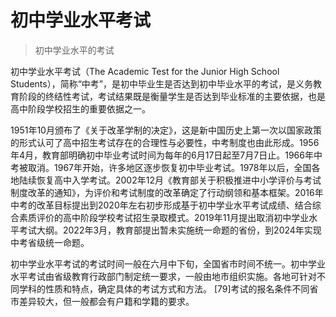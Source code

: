 # 初中学业水平考试

> 初中学业水平的考试

初中学业水平考试（The Academic Test for the Junior High School Students），简称“中考”，是初中毕业生是否达到初中毕业水平的考试，是义务教育阶段的终结性考试，考试结果既是衡量学生是否达到毕业标准的主要依据，也是高中阶段学校招生的重要依据之一。

1951年10月颁布了《关于改革学制的决定》，这是新中国历史上第一次以国家政策的形式认可了高中招生考试存在的合理性与必要性，中考制度也由此形成。1956年4月，教育部明确初中毕业考试时间为每年的6月17日起至7月7日止。1966年中考被取消。1967年开始，许多地区逐步恢复初中毕业考试。1978年以后，全国各地陆续恢复高中入学考试。2002年12月《教育部关于积极推进中小学评价与考试制度改革的通知》，为评价和考试制度的改革确定了行动纲领和基本框架。2016年中考的改革目标提出到2020年左右初步形成基于初中学业水平考试成绩、结合综合素质评价的高中阶段学校考试招生录取模式。2019年11月提出取消初中学业水平考试大纲。2022年3月，教育部提出暂未实施统一命题的省份，到2024年实现中考省级统一命题。

初中学业水平考试的考试时间一般在六月中下旬，全国省市时间不统一。初中学业水平考试由省级教育行政部门制定统一要求，一般由地市组织实施。各地可针对不同学科的性质和特点，确定具体的考试方式和方法。 [79]考试的报名条件不同省市差异较大，但一般都会有户籍和学籍的要求。